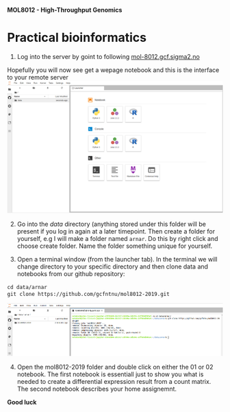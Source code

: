 **MOL8012 - High-Throughput Genomics**

# Practical bioinformatics

1. Log into the server by goint to following [mol-8012.gcf.sigma2.no](mol-8012.gcf.sigma2.no)

Hopefully you will now see get a wepage notebook and this is the interface to your remote server
![alt text](screenshots/login.png)


2. Go into the *data* directory (anything stored under this folder will be present if you log in again at a later timepoint. Then create a folder for yourself, e.g I will make a folder named `arnar`. Do this by right click and choose create folder. Name the folder something unique for yourself.

3. Open a terminal window (from the launcher tab). In the terminal we will change directory to your specific directory and then clone data and notebooks from our github repository:
```
cd data/arnar
git clone https://github.com/gcfntnu/mol8012-2019.git
```

![alt text](screenshots/git_clone.png)


4. Open the mol8012-2019 folder and double click on either the 01 or 02 notebook. The first notebook is essentiall just to show you what is needed to create a differential expression result from a count matrix. The second notebook describes your home assignemnt.

**Good luck**

